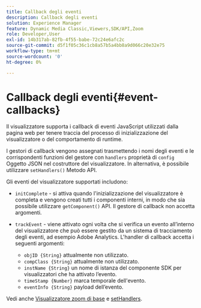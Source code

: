 ```yaml
---
title: Callback degli eventi
description: Callback degli eventi
solution: Experience Manager
feature: Dynamic Media Classic,Viewers,SDK/API,Zoom
role: Developer,User
exl-id: 14b317ab-82fb-4f55-babe-72c24e6afc2c
source-git-commit: d5f1f05c36c1cb8a57b5a4bb8a9d066c20e32e75
workflow-type: tm+mt
source-wordcount: '0'
ht-degree: 0%

---
```


# Callback degli eventi{#event-callbacks}

Il visualizzatore supporta i callback di eventi JavaScript utilizzati dalla pagina web per tenere traccia del processo di inizializzazione del visualizzatore o del comportamento di runtime.

I gestori di callback vengono assegnati trasmettendo i nomi degli eventi e le corrispondenti funzioni del gestore con `handlers` proprietà di `config` Oggetto JSON nel costruttore del visualizzatore. In alternativa, è possibile utilizzare `setHandlers()` Metodo API.

Gli eventi del visualizzatore supportati includono:

* `initComplete` - si attiva quando l&#39;inizializzazione del visualizzatore è completa e vengono creati tutti i componenti interni, in modo che sia possibile utilizzare `getComponent()` API. Il gestore di callback non accetta argomenti.

* `trackEvent` - viene attivato ogni volta che si verifica un evento all’interno del visualizzatore che può essere gestito da un sistema di tracciamento degli eventi, ad esempio Adobe Analytics. L&#39;handler di callback accetta i seguenti argomenti:

   * `objID {String}` attualmente non utilizzato.
   * `compClass {String}` attualmente non utilizzato.
   * `instName {String}` un nome di istanza del componente SDK per visualizzatori che ha attivato l’evento.
   * `timeStamp {Number}` marca temporale dell&#39;evento.
   * `eventInfo {String}` payload dell’evento.

Vedi anche [Visualizzatore zoom di base](../../c-html5-s7-aem-asset-viewers/c-html5-20-basic-zoom-viewer-about/c-html5-20-basic-zoom-viewer-javascriptapiref/r-html5-basic-zoom-viewer-20-javascriptapiref-basiczoomviewer.md#reference-bd16cadc0c054fafb0db4994741d47cd) e [setHandlers](../../c-html5-s7-aem-asset-viewers/c-html5-20-basic-zoom-viewer-about/c-html5-20-basic-zoom-viewer-javascriptapiref/r-html5-basic-zoom-viewer-20-javascriptapiref-sethandlers.md#reference-b748b29eaafa463a9d1723cb7b86f0d9).
